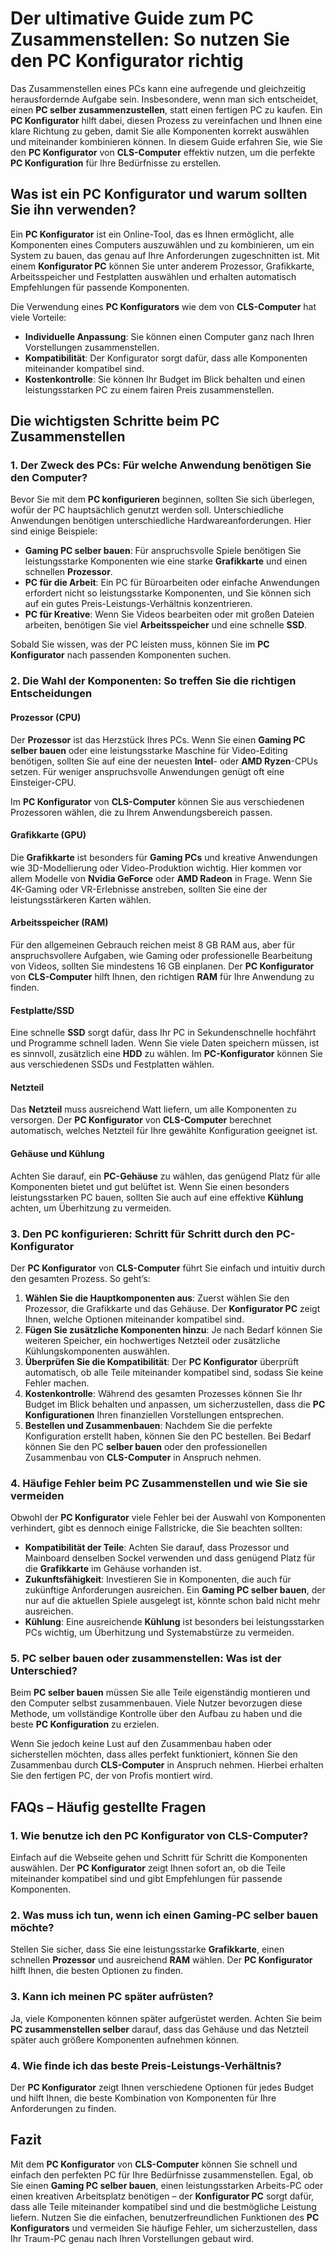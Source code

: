 # Der ultimative Guide zum PC Zusammenstellen: So nutzen Sie den PC Konfigurator richtig

Das Zusammenstellen eines PCs kann eine aufregende und gleichzeitig herausfordernde Aufgabe sein. Insbesondere, wenn man sich entscheidet, einen **PC selber zusammenzustellen**, statt einen fertigen PC zu kaufen. Ein **PC Konfigurator** hilft dabei, diesen Prozess zu vereinfachen und Ihnen eine klare Richtung zu geben, damit Sie alle Komponenten korrekt auswählen und miteinander kombinieren können. In diesem Guide erfahren Sie, wie Sie den **PC Konfigurator** von **CLS-Computer** effektiv nutzen, um die perfekte **PC Konfiguration** für Ihre Bedürfnisse zu erstellen.

## Was ist ein PC Konfigurator und warum sollten Sie ihn verwenden?

Ein **PC Konfigurator** ist ein Online-Tool, das es Ihnen ermöglicht, alle Komponenten eines Computers auszuwählen und zu kombinieren, um ein System zu bauen, das genau auf Ihre Anforderungen zugeschnitten ist. Mit einem **Konfigurator PC** können Sie unter anderem Prozessor, Grafikkarte, Arbeitsspeicher und Festplatten auswählen und erhalten automatisch Empfehlungen für passende Komponenten.

Die Verwendung eines **PC Konfigurators** wie dem von **CLS-Computer** hat viele Vorteile:

- **Individuelle Anpassung**: Sie können einen Computer ganz nach Ihren Vorstellungen zusammenstellen.
- **Kompatibilität**: Der Konfigurator sorgt dafür, dass alle Komponenten miteinander kompatibel sind.
- **Kostenkontrolle**: Sie können Ihr Budget im Blick behalten und einen leistungsstarken PC zu einem fairen Preis zusammenstellen.

## Die wichtigsten Schritte beim PC Zusammenstellen

### 1. Der Zweck des PCs: Für welche Anwendung benötigen Sie den Computer?

Bevor Sie mit dem **PC konfigurieren** beginnen, sollten Sie sich überlegen, wofür der PC hauptsächlich genutzt werden soll. Unterschiedliche Anwendungen benötigen unterschiedliche Hardwareanforderungen. Hier sind einige Beispiele:

- **Gaming PC selber bauen**: Für anspruchsvolle Spiele benötigen Sie leistungsstarke Komponenten wie eine starke **Grafikkarte** und einen schnellen **Prozessor**.
- **PC für die Arbeit**: Ein PC für Büroarbeiten oder einfache Anwendungen erfordert nicht so leistungsstarke Komponenten, und Sie können sich auf ein gutes Preis-Leistungs-Verhältnis konzentrieren.
- **PC für Kreative**: Wenn Sie Videos bearbeiten oder mit großen Dateien arbeiten, benötigen Sie viel **Arbeitsspeicher** und eine schnelle **SSD**.

Sobald Sie wissen, was der PC leisten muss, können Sie im **PC Konfigurator** nach passenden Komponenten suchen.

### 2. Die Wahl der Komponenten: So treffen Sie die richtigen Entscheidungen

#### Prozessor (CPU)

Der **Prozessor** ist das Herzstück Ihres PCs. Wenn Sie einen **Gaming PC selber bauen** oder eine leistungsstarke Maschine für Video-Editing benötigen, sollten Sie auf eine der neuesten **Intel**- oder **AMD Ryzen**-CPUs setzen. Für weniger anspruchsvolle Anwendungen genügt oft eine Einsteiger-CPU.

Im **PC Konfigurator** von **CLS-Computer** können Sie aus verschiedenen Prozessoren wählen, die zu Ihrem Anwendungsbereich passen.

#### Grafikkarte (GPU)

Die **Grafikkarte** ist besonders für **Gaming PCs** und kreative Anwendungen wie 3D-Modellierung oder Video-Produktion wichtig. Hier kommen vor allem Modelle von **Nvidia GeForce** oder **AMD Radeon** in Frage. Wenn Sie 4K-Gaming oder VR-Erlebnisse anstreben, sollten Sie eine der leistungsstärkeren Karten wählen.

#### Arbeitsspeicher (RAM)

Für den allgemeinen Gebrauch reichen meist 8 GB RAM aus, aber für anspruchsvollere Aufgaben, wie Gaming oder professionelle Bearbeitung von Videos, sollten Sie mindestens 16 GB einplanen. Der **PC Konfigurator** von **CLS-Computer** hilft Ihnen, den richtigen **RAM** für Ihre Anwendung zu finden.

#### Festplatte/SSD

Eine schnelle **SSD** sorgt dafür, dass Ihr PC in Sekundenschnelle hochfährt und Programme schnell laden. Wenn Sie viele Daten speichern müssen, ist es sinnvoll, zusätzlich eine **HDD** zu wählen. Im **PC-Konfigurator** können Sie aus verschiedenen SSDs und Festplatten wählen.

#### Netzteil

Das **Netzteil** muss ausreichend Watt liefern, um alle Komponenten zu versorgen. Der **PC Konfigurator** von **CLS-Computer** berechnet automatisch, welches Netzteil für Ihre gewählte Konfiguration geeignet ist.

#### Gehäuse und Kühlung

Achten Sie darauf, ein **PC-Gehäuse** zu wählen, das genügend Platz für alle Komponenten bietet und gut belüftet ist. Wenn Sie einen besonders leistungsstarken PC bauen, sollten Sie auch auf eine effektive **Kühlung** achten, um Überhitzung zu vermeiden.

### 3. Den PC konfigurieren: Schritt für Schritt durch den PC-Konfigurator

Der **PC Konfigurator** von **CLS-Computer** führt Sie einfach und intuitiv durch den gesamten Prozess. So geht’s:

1. **Wählen Sie die Hauptkomponenten aus**: Zuerst wählen Sie den Prozessor, die Grafikkarte und das Gehäuse. Der **Konfigurator PC** zeigt Ihnen, welche Optionen miteinander kompatibel sind.
2. **Fügen Sie zusätzliche Komponenten hinzu**: Je nach Bedarf können Sie weiteren Speicher, ein hochwertiges Netzteil oder zusätzliche Kühlungskomponenten auswählen.
3. **Überprüfen Sie die Kompatibilität**: Der **PC Konfigurator** überprüft automatisch, ob alle Teile miteinander kompatibel sind, sodass Sie keine Fehler machen.
4. **Kostenkontrolle**: Während des gesamten Prozesses können Sie Ihr Budget im Blick behalten und anpassen, um sicherzustellen, dass die **PC Konfigurationen** Ihren finanziellen Vorstellungen entsprechen.
5. **Bestellen und Zusammenbauen**: Nachdem Sie die perfekte Konfiguration erstellt haben, können Sie den PC bestellen. Bei Bedarf können Sie den PC **selber bauen** oder den professionellen Zusammenbau von **CLS-Computer** in Anspruch nehmen.

### 4. Häufige Fehler beim PC Zusammenstellen und wie Sie sie vermeiden

Obwohl der **PC Konfigurator** viele Fehler bei der Auswahl von Komponenten verhindert, gibt es dennoch einige Fallstricke, die Sie beachten sollten:

- **Kompatibilität der Teile**: Achten Sie darauf, dass Prozessor und Mainboard denselben Sockel verwenden und dass genügend Platz für die **Grafikkarte** im Gehäuse vorhanden ist.
- **Zukunftsfähigkeit**: Investieren Sie in Komponenten, die auch für zukünftige Anforderungen ausreichen. Ein **Gaming PC selber bauen**, der nur auf die aktuellen Spiele ausgelegt ist, könnte schon bald nicht mehr ausreichen.
- **Kühlung**: Eine ausreichende **Kühlung** ist besonders bei leistungsstarken PCs wichtig, um Überhitzung und Systemabstürze zu vermeiden.

### 5. PC selber bauen oder zusammenstellen: Was ist der Unterschied?

Beim **PC selber bauen** müssen Sie alle Teile eigenständig montieren und den Computer selbst zusammenbauen. Viele Nutzer bevorzugen diese Methode, um vollständige Kontrolle über den Aufbau zu haben und die beste **PC Konfiguration** zu erzielen.

Wenn Sie jedoch keine Lust auf den Zusammenbau haben oder sicherstellen möchten, dass alles perfekt funktioniert, können Sie den Zusammenbau durch **CLS-Computer** in Anspruch nehmen. Hierbei erhalten Sie den fertigen PC, der von Profis montiert wird.

## FAQs – Häufig gestellte Fragen

### 1. Wie benutze ich den **PC Konfigurator** von **CLS-Computer**?

Einfach auf die Webseite gehen und Schritt für Schritt die Komponenten auswählen. Der **PC Konfigurator** zeigt Ihnen sofort an, ob die Teile miteinander kompatibel sind und gibt Empfehlungen für passende Komponenten.

### 2. Was muss ich tun, wenn ich einen Gaming-PC selber bauen möchte?

Stellen Sie sicher, dass Sie eine leistungsstarke **Grafikkarte**, einen schnellen **Prozessor** und ausreichend **RAM** wählen. Der **PC Konfigurator** hilft Ihnen, die besten Optionen zu finden.

### 3. Kann ich meinen PC später aufrüsten?

Ja, viele Komponenten können später aufgerüstet werden. Achten Sie beim **PC zusammenstellen selber** darauf, dass das Gehäuse und das Netzteil später auch größere Komponenten aufnehmen können.

### 4. Wie finde ich das beste Preis-Leistungs-Verhältnis?

Der **PC Konfigurator** zeigt Ihnen verschiedene Optionen für jedes Budget und hilft Ihnen, die beste Kombination von Komponenten für Ihre Anforderungen zu finden.

## Fazit

Mit dem **PC Konfigurator** von **CLS-Computer** können Sie schnell und einfach den perfekten PC für Ihre Bedürfnisse zusammenstellen. Egal, ob Sie einen **Gaming PC selber bauen**, einen leistungsstarken Arbeits-PC oder einen kreativen Arbeitsplatz benötigen – der **Konfigurator PC** sorgt dafür, dass alle Teile miteinander kompatibel sind und die bestmögliche Leistung liefern. Nutzen Sie die einfachen, benutzerfreundlichen Funktionen des **PC Konfigurators** und vermeiden Sie häufige Fehler, um sicherzustellen, dass Ihr Traum-PC genau nach Ihren Vorstellungen gebaut wird.
